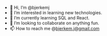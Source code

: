 - 👋 Hi, I’m @bjerkemj
- 👀 I’m interested in learning new technologies.
- 🌱 I’m currently learning SQL and React.
- 💞️ I’m looking to collaborate on anything fun.
- 📫 How to reach me @bjerkem.j@gmail.com

<!---
bjerkemj/bjerkemj is a ✨ special ✨ repository because its `README.md` (this file) appears on your GitHub profile.
You can click the Preview link to take a look at your changes.
--->
